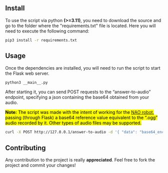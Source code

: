 ## Install

To use the script via python <b>(>=3.11)</b>, you need to download the source and go to the folder where the "requirements.txt" file is located. Here you will need to execute the following command:
```sh
pip3 install -r requirements.txt
```

## Usage
Once the dependencies are installed, you will need to run the script to start the Flask web server.<br/>
```sh
python3 __main__.py
```
After starting it, you can send POST requests to the “answer-to-audio” endpoint, specifying a json containing the base64 obtained from your audio.

<mark><b>Note:</b> The script was made with the intent of working for the <a href="https://en.wikipedia.org/wiki/Nao_(robot)">NAO robot</a>, passing (through Flask) a base64 reference value equivalent to the “.ogg” audio recorded by it. Other types of audio files may be supported.</mark>

```sh
curl -X POST http://127.0.0.1/answer-to-audio -d '{ "data": "base64_encoded_audio_file" }'
```

## Contributing

Any contribution to the project is really <b>appreciated</b>. Feel free to fork the project and commit your changes!<br/>

